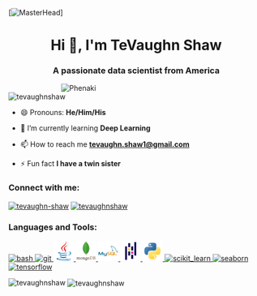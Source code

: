 [![MasterHead](https://www.acamstoday.org/viva-la-regulacion/ai-driven-social-media-banner/)]
<h1 align="center">Hi 👋, I'm TeVaughn Shaw</h1>
<h3 align="center">A passionate data scientist from America</h3>
<img align="right" alt="Phenaki" width="400" src="https://commons.wikimedia.org/wiki/File:Phenakistoscope_3g07690a.gif">
<p align="left"> <img src="https://komarev.com/ghpvc/?username=tevaughnshaw&label=Profile%20views&color=0e75b6&style=flat" alt="tevaughnshaw" /> </p>

- 😄 Pronouns: **He/Him/His**

- 🌱 I’m currently learning **Deep Learning**

- 📫 How to reach me **tevaughn.shaw1@gmail.com**

- ⚡ Fun fact **I have a twin sister**

<h3 align="left">Connect with me:</h3>
<p align="left">
<a href="https://linkedin.com/in/tevaughn-shaw" target="blank"><img align="center" src="https://raw.githubusercontent.com/rahuldkjain/github-profile-readme-generator/master/src/images/icons/Social/linked-in-alt.svg" alt="tevaughn-shaw" height="30" width="40" /></a>
<a href="https://instagram.com/tevaughnshaw" target="blank"><img align="center" src="https://raw.githubusercontent.com/rahuldkjain/github-profile-readme-generator/master/src/images/icons/Social/instagram.svg" alt="tevaughnshaw" height="30" width="40" /></a>
</p>

<h3 align="left">Languages and Tools:</h3>
<p align="left"> <a href="https://www.gnu.org/software/bash/" target="_blank" rel="noreferrer"> <img src="https://www.vectorlogo.zone/logos/gnu_bash/gnu_bash-icon.svg" alt="bash" width="40" height="40"/> </a> <a href="https://git-scm.com/" target="_blank" rel="noreferrer"> <img src="https://www.vectorlogo.zone/logos/git-scm/git-scm-icon.svg" alt="git" width="40" height="40"/> </a> <a href="https://www.java.com" target="_blank" rel="noreferrer"> <img src="https://raw.githubusercontent.com/devicons/devicon/master/icons/java/java-original.svg" alt="java" width="40" height="40"/> </a> <a href="https://www.mongodb.com/" target="_blank" rel="noreferrer"> <img src="https://raw.githubusercontent.com/devicons/devicon/master/icons/mongodb/mongodb-original-wordmark.svg" alt="mongodb" width="40" height="40"/> </a> <a href="https://www.mysql.com/" target="_blank" rel="noreferrer"> <img src="https://raw.githubusercontent.com/devicons/devicon/master/icons/mysql/mysql-original-wordmark.svg" alt="mysql" width="40" height="40"/> </a> <a href="https://pandas.pydata.org/" target="_blank" rel="noreferrer"> <img src="https://raw.githubusercontent.com/devicons/devicon/2ae2a900d2f041da66e950e4d48052658d850630/icons/pandas/pandas-original.svg" alt="pandas" width="40" height="40"/> </a> <a href="https://www.python.org" target="_blank" rel="noreferrer"> <img src="https://raw.githubusercontent.com/devicons/devicon/master/icons/python/python-original.svg" alt="python" width="40" height="40"/> </a> <a href="https://scikit-learn.org/" target="_blank" rel="noreferrer"> <img src="https://upload.wikimedia.org/wikipedia/commons/0/05/Scikit_learn_logo_small.svg" alt="scikit_learn" width="40" height="40"/> </a> <a href="https://seaborn.pydata.org/" target="_blank" rel="noreferrer"> <img src="https://seaborn.pydata.org/_images/logo-mark-lightbg.svg" alt="seaborn" width="40" height="40"/> </a> <a href="https://www.tensorflow.org" target="_blank" rel="noreferrer"> <img src="https://www.vectorlogo.zone/logos/tensorflow/tensorflow-icon.svg" alt="tensorflow" width="40" height="40"/> </a> </p>

<p><img align="left" src="https://github-readme-stats.vercel.app/api/top-langs?username=tevaughnshaw&show_icons=true&locale=en&layout=compact" alt="tevaughnshaw" /></p>

<p>&nbsp;<img align="center" src="https://github-readme-stats.vercel.app/api?username=tevaughnshaw&show_icons=true&locale=en" alt="tevaughnshaw" /></p>

